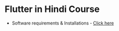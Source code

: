 <h1> Flutter in Hindi Course </h1>

<ul>

<li> Software requirements & Installations - <a href="https://flutter.dev/docs/get-started/install">Click here</a></li> 

</ul>